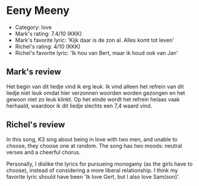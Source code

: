# Eeny Meeny

 * Category: love
 * Mark's rating: 7.4/10 (KKK)
 * Mark's  favorite lyric: 'Kijk daar is de zon al. Alles komt tot leven'
 * Richel's rating: 4/10 (KKK)
 * Richel's favorite lyric: 'Ik hou van Bert, maar ik houd ook van Jan'

## Mark's review

Het begin van dit liedje vind ik erg leuk. Ik vind alleen het refrein van dit liedje niet leuk omdat hier verzonnen woorden worden gezongen en het gewoon niet zo leuk klinkt. Op het einde wordt het refrein helaas vaak herhaald, waardoor ik dit liedje slechts een 7,4 waard vind.

## Richel's review

In this song, K3 sing about being in love with two men, and unable to
choose, they choose one at random. The song has two moods: neutral
verses and a cheerful chorus.

Personally, I dislike the lyrics for pursueing monogamy (as the girls
have to choose), instead of considering a more liberal relationship. I
think my favorite lyric should have been 'Ik love Gert, but I also love Sam(son)'.
